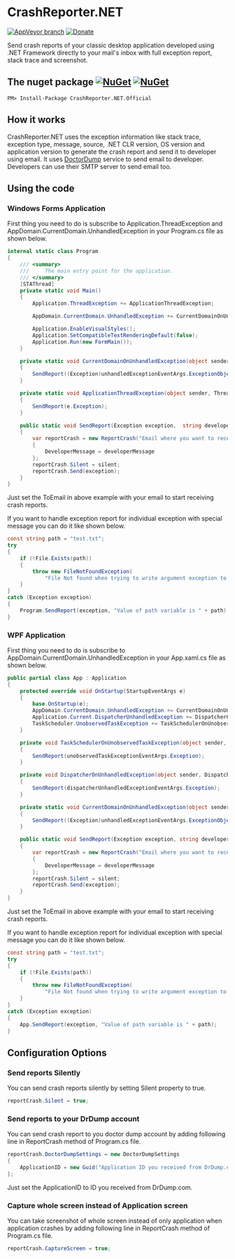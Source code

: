 # CrashReporter.NET

[![AppVeyor branch](https://img.shields.io/appveyor/ci/gruntjs/grunt/master.svg)](https://ci.appveyor.com/project/ravibpatel/crashreporter-net) [![Donate](https://img.shields.io/badge/Donate-PayPal-green.svg)](http://paypal.me/rbsoft)

Send crash reports of your classic desktop application developed using .NET Framework directly to your mail's inbox with full exception report, stack trace and screenshot.

## The nuget package  [![NuGet](https://img.shields.io/nuget/v/CrashReporter.NET.Official.svg)](https://www.nuget.org/packages/CrashReporter.NET.Official/) [![NuGet](https://img.shields.io/nuget/dt/CrashReporter.NET.Official.svg)](https://www.nuget.org/packages/CrashReporter.NET.Official/)

    PM> Install-Package CrashReporter.NET.Official

## How it works

CrashReporter.NET uses the exception information like stack trace, exception type, message, source, .NET CLR version, OS version and application version to generate the crash report and send it to developer using email. It uses [DoctorDump](https://drdump.com/crash-reporting-system) service to send email to developer. Developers can use their SMTP server to send email too.

## Using the code

### Windows Forms Application

First thing you need to do is subscribe to Application.ThreadException and AppDomain.CurrentDomain.UnhandledException in your Program.cs file as shown below.

````csharp
internal static class Program
{
    /// <summary>
    ///     The main entry point for the application.
    /// </summary>
    [STAThread]
    private static void Main()
    {
        Application.ThreadException += ApplicationThreadException;

        AppDomain.CurrentDomain.UnhandledException += CurrentDomainOnUnhandledException;

        Application.EnableVisualStyles();
        Application.SetCompatibleTextRenderingDefault(false);
        Application.Run(new FormMain());
    }

    private static void CurrentDomainOnUnhandledException(object sender, UnhandledExceptionEventArgs unhandledExceptionEventArgs)
    {
        SendReport((Exception)unhandledExceptionEventArgs.ExceptionObject);
    }

    private static void ApplicationThreadException(object sender, ThreadExceptionEventArgs e)
    {
        SendReport(e.Exception);
    }

    public static void SendReport(Exception exception,  string developerMessage = "", bool silent = false)
    {
        var reportCrash = new ReportCrash("Email where you want to receive crash reports.")
        {
            DeveloperMessage = developerMessage
        };
        reportCrash.Silent = silent;
        reportCrash.Send(exception);
    }
}
````

Just set the ToEmail in above example with your email to start receiving crash reports.

If you want to handle exception report for individual exception with special message you can do it like shown below.

````csharp
const string path = "test.txt";
try
{
    if (!File.Exists(path))
    {
        throw new FileNotFoundException(
            "File Not found when trying to write argument exception to the file", argumentException);
    }
}
catch (Exception exception)
{
    Program.SendReport(exception, "Value of path variable is " + path);
}
````

### WPF Application

First thing you need to do is subscribe to AppDomain.CurrentDomain.UnhandledException in your App.xaml.cs file as shown below.

````csharp
public partial class App : Application
{
    protected override void OnStartup(StartupEventArgs e)
    {
        base.OnStartup(e);
        AppDomain.CurrentDomain.UnhandledException += CurrentDomainOnUnhandledException;
        Application.Current.DispatcherUnhandledException += DispatcherOnUnhandledException;
        TaskScheduler.UnobservedTaskException += TaskSchedulerOnUnobservedTaskException;
    }

    private void TaskSchedulerOnUnobservedTaskException(object sender, UnobservedTaskExceptionEventArgs unobservedTaskExceptionEventArgs)
    {
        SendReport(unobservedTaskExceptionEventArgs.Exception);
    }

    private void DispatcherOnUnhandledException(object sender, DispatcherUnhandledExceptionEventArgs dispatcherUnhandledExceptionEventArgs)
    {
        SendReport(dispatcherUnhandledExceptionEventArgs.Exception);
    }

    private static void CurrentDomainOnUnhandledException(object sender, UnhandledExceptionEventArgs unhandledExceptionEventArgs)
    {
        SendReport((Exception)unhandledExceptionEventArgs.ExceptionObject);
    }

    public static void SendReport(Exception exception, string developerMessage = "", bool silent = false)
    {
        var reportCrash = new ReportCrash("Email where you want to receive crash reports.")
        {
            DeveloperMessage = developerMessage
        };
        reportCrash.Silent = silent;
        reportCrash.Send(exception);
    }
}
````

Just set the ToEmail in above example with your email to start receiving crash reports.

If you want to handle exception report for individual exception with special message you can do it like shown below.

````csharp
const string path = "test.txt";
try
{
    if (!File.Exists(path))
    {
        throw new FileNotFoundException(
            "File Not found when trying to write argument exception to the file", argumentException);
    }
}
catch (Exception exception)
{
    App.SendReport(exception, "Value of path variable is " + path);
}
````

## Configuration Options

### Send reports Silently

You can send crash reports silently by setting Silent property to true.

````csharp
reportCrash.Silent = true;
````

### Send reports to your DrDump account

You can send crash report to you doctor dump account by adding following line in ReportCrash method of Program.cs file.

````csharp
reportCrash.DoctorDumpSettings = new DoctorDumpSettings
{
    ApplicationID = new Guid("Application ID you received from DrDump.com"),
};
````

Just set the ApplicationID to ID you received from DrDump.com.

### Capture whole screen instead of Application screen

You can take screenshot of whole screen instead of only application when application crashes by adding following line in ReportCrash method of Program.cs file.

````csharp
reportCrash.CaptureScreen = true;
````